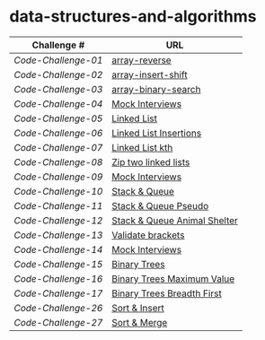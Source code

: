 # data-structures-and-algorithms

| **Challenge #** |                             **URL**                          |
| --------------- | -------------------------------------------------------------|
|*Code-Challenge-01*|[array-reverse](./array-reverse/read-me-array-reverse.md)|
|*Code-Challenge-02*|[array-insert-shift](./array-insert-shift/read-me-array-insert-shift.md)|
|*Code-Challenge-03*|[array-binary-search](./array-binary-search/read-me-array-binary-search.md)|
|*Code-Challenge-04*|[Mock Interviews](./mock-Interviews/mock-interviews.md)|
|*Code-Challenge-05*|[Linked List](./linked_list/read-me-linked-list.md)|
|*Code-Challenge-06*|[Linked List Insertions](./linked_list/read-me-linked-list.md)|
|*Code-Challenge-07*|[Linked List kth](./linked_list/read-me-linked-list.md)|
|*Code-Challenge-08*|[Zip two linked lists](./linked_list/read-me-linked-list.md)|
|*Code-Challenge-09*|[Mock Interviews](./mock-Interviews/mock-interviews2.md)|
|*Code-Challenge-10*|[Stack & Queue](./stacks_and_queues/Stack-and-Queue.md)|
|*Code-Challenge-11*|[Stack & Queue Pseudo](./stack-queue-pseudo/pseudo_queue.md)|
|*Code-Challenge-12*|[Stack & Queue Animal Shelter](./animal_shelter/README.md) |
|*Code-Challenge-13*|[Validate brackets](./stack_queue_brackets/README.md) |
|*Code-Challenge-14*|[Mock Interviews](./mock-Interviews/mock-interviews3.md) |
|*Code-Challenge-15*|[Binary Trees](./trees/README.md) |
|*Code-Challenge-16*|[Binary Trees Maximum Value](./trees/README2.md) |
|*Code-Challenge-17*|[Binary Trees Breadth First](./trees/README3.md) |
|*Code-Challenge-26*|[Sort & Insert](./sorted-insertion/README.md) |
|*Code-Challenge-27*|[Sort & Merge](./sort-merge/README.md) |